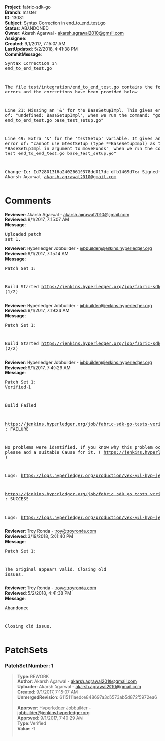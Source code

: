 <strong>Project</strong>: fabric-sdk-go<br><strong>Branch</strong>: master<br><strong>ID</strong>: 13081<br><strong>Subject</strong>: Syntax Correction in end_to_end_test.go<br><strong>Status</strong>: ABANDONED<br><strong>Owner</strong>: Akarsh Agarwal - akarsh.agrawal2010@gmail.com<br><strong>Assignee</strong>:<br><strong>Created</strong>: 9/1/2017, 7:15:07 AM<br><strong>LastUpdated</strong>: 5/2/2018, 4:41:38 PM<br><strong>CommitMessage</strong>:<br><pre>Syntax Correction in end_to_end_test.go

The file test/integration/end_to_end_test.go contains the
following errors and the corrections have been provided below.

Line 21: Missing an '&' for the BaseSetupImpl.
This gives error of: "undefined: BaseSetupImpl",
when we run the command:
"go test end_to_end_test.go base_test_setup.go"

Line 49: Extra '&' for the 'testSetup' variable.
It gives an error of:
"cannot use &testSetup (type **BaseSetupImpl)
as type *BaseSetupImpl in argument to moveFunds",
when we run the command:
"go test end_to_end_test.go base_test_setup.go"

Change-Id: Id72801316a24026610378dd017dcfdfb1469d7ea
Signed-off-by: Akarsh Agarwal <akarsh.agrawal2010@gmail.com>
</pre><h1>Comments</h1><strong>Reviewer</strong>: Akarsh Agarwal - akarsh.agrawal2010@gmail.com<br><strong>Reviewed</strong>: 9/1/2017, 7:15:07 AM<br><strong>Message</strong>: <pre>Uploaded patch set 1.</pre><strong>Reviewer</strong>: Hyperledger Jobbuilder - jobbuilder@jenkins.hyperledger.org<br><strong>Reviewed</strong>: 9/1/2017, 7:15:14 AM<br><strong>Message</strong>: <pre>Patch Set 1:

Build Started https://jenkins.hyperledger.org/job/fabric-sdk-go-tests-verify-s390x/224/ (1/2)</pre><strong>Reviewer</strong>: Hyperledger Jobbuilder - jobbuilder@jenkins.hyperledger.org<br><strong>Reviewed</strong>: 9/1/2017, 7:19:24 AM<br><strong>Message</strong>: <pre>Patch Set 1:

Build Started https://jenkins.hyperledger.org/job/fabric-sdk-go-tests-verify-x86_64/368/ (2/2)</pre><strong>Reviewer</strong>: Hyperledger Jobbuilder - jobbuilder@jenkins.hyperledger.org<br><strong>Reviewed</strong>: 9/1/2017, 7:40:29 AM<br><strong>Message</strong>: <pre>Patch Set 1: Verified-1

Build Failed 

https://jenkins.hyperledger.org/job/fabric-sdk-go-tests-verify-s390x/224/ : FAILURE

No problems were identified. If you know why this problem occurred, please add a suitable Cause for it. ( https://jenkins.hyperledger.org/job/fabric-sdk-go-tests-verify-s390x/224/ )

Logs: https://logs.hyperledger.org/production/vex-yul-hyp-jenkins-1/fabric-sdk-go-tests-verify-s390x/224

https://jenkins.hyperledger.org/job/fabric-sdk-go-tests-verify-x86_64/368/ : SUCCESS

Logs: https://logs.hyperledger.org/production/vex-yul-hyp-jenkins-1/fabric-sdk-go-tests-verify-x86_64/368</pre><strong>Reviewer</strong>: Troy Ronda - troy@troyronda.com<br><strong>Reviewed</strong>: 3/19/2018, 5:01:40 PM<br><strong>Message</strong>: <pre>Patch Set 1:

The original appears valid. Closing old issues.</pre><strong>Reviewer</strong>: Troy Ronda - troy@troyronda.com<br><strong>Reviewed</strong>: 5/2/2018, 4:41:38 PM<br><strong>Message</strong>: <pre>Abandoned

Closing old issue.</pre><h1>PatchSets</h1><h3>PatchSet Number: 1</h3><blockquote><strong>Type</strong>: REWORK<br><strong>Author</strong>: Akarsh Agarwal - akarsh.agrawal2010@gmail.com<br><strong>Uploader</strong>: Akarsh Agarwal - akarsh.agrawal2010@gmail.com<br><strong>Created</strong>: 9/1/2017, 7:15:07 AM<br><strong>UnmergedRevision</strong>: 6115111aedce848697a3d6573ab5d872f5972ea6<br><br><strong>Approver</strong>: Hyperledger Jobbuilder - jobbuilder@jenkins.hyperledger.org<br><strong>Approved</strong>: 9/1/2017, 7:40:29 AM<br><strong>Type</strong>: Verified<br><strong>Value</strong>: -1<br><br></blockquote>